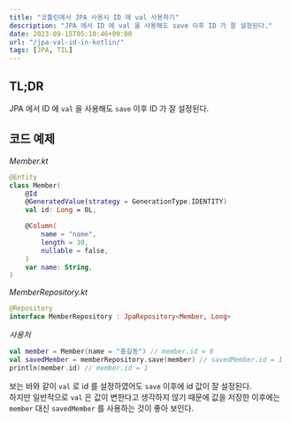 ```yaml
---
title: "코틀린에서 JPA 사용시 ID 에 val 사용하기"
description: "JPA 에서 ID 에 val 을 사용해도 save 이후 ID 가 잘 설정된다."
date: 2023-09-15T05:10:46+09:00
url: "/jpa-val-id-in-kotlin/"
tags: [JPA, TIL]
---
```


## TL;DR

JPA 에서 ID 에 `val` 을 사용해도 `save` 이후 ID 가 잘 설정된다.

## 코드 예제

*Member.kt*

```kotlin
@Entity
class Member(
    @Id
    @GeneratedValue(strategy = GenerationType.IDENTITY)
    val id: Long = 0L,

    @Column(
        name = "name",
        length = 30,
        nullable = false,
    )
    var name: String,
)
```

*MemberRepository.kt*

```kotlin
@Repository
interface MemberRepository : JpaRepository<Member, Long>
```

*사용처*

```kotlin
val member = Member(name = "홍길동") // member.id = 0
val savedMember = memberRepository.save(member) // savedMember.id = 1
println(member.id) // member.id = 1
```

보는 바와 같이 `val` 로 id 를 설정하였어도 `save` 이후에 id 값이 잘 설정된다.  
하지만 일반적으로 `val` 은 값이 변한다고 생각하지 않기 때문에 값을 저장한 이후에는 `member` 대신 `savedMember` 를 사용하는 것이 좋아 보인다.